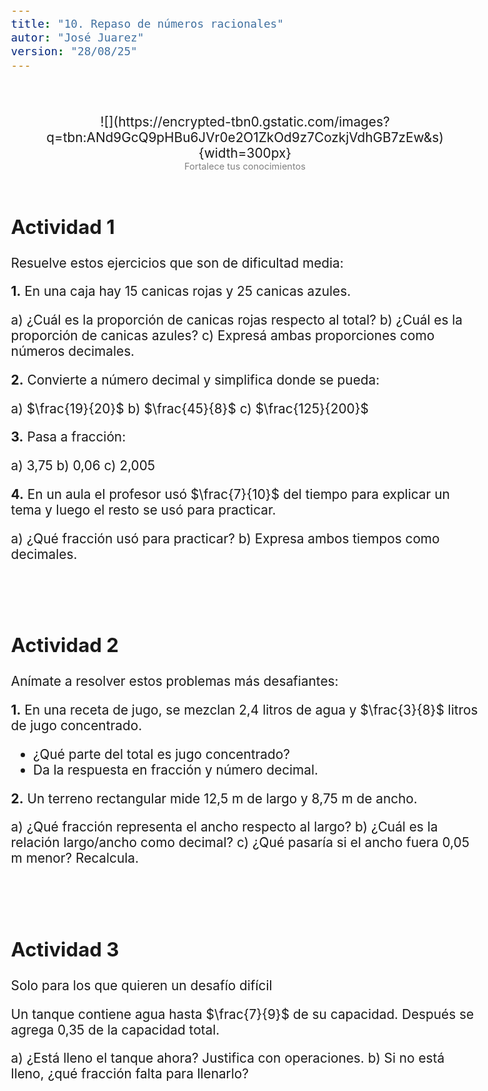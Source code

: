 ```yaml
---
title: "10. Repaso de números racionales"
autor: "José Juarez"
version: "28/08/25"
---
```


<br>

<span hidden>Local path of the file: "H:/cfr/mat1/"</span>
<span hidden>Local path of images: "H:/cfr/mat1/_i/"</span>

<span hidden>Image</span>
   <center>![](https://encrypted-tbn0.gstatic.com/images?q=tbn:ANd9GcQ9pHBu6JVr0e2O1ZkOd9z7CozkjVdhGB7zEw&s){width=300px}</center>
   <center><span class="grey3 size70">Fortalece tus conocimientos</span></center>

<br>

## Actividad 1

Resuelve estos ejercicios que son de dificultad media:

**1.** En una caja hay 15 canicas rojas y 25 canicas azules.

a) ¿Cuál es la proporción de canicas rojas respecto al total?
b) ¿Cuál es la proporción de canicas azules?
c) Expresá ambas proporciones como números decimales.

**2.** Convierte a número decimal y simplifica donde se pueda:

a) $\frac{19}{20}$
b) $\frac{45}{8}$
c) $\frac{125}{200}$

**3.** Pasa a fracción:

a) 3,75
b) 0,06
c) 2,005

**4.** En un aula el profesor usó $\frac{7}{10}$ del tiempo para explicar un tema y luego el resto se usó para practicar.

a) ¿Qué fracción usó para practicar?
b) Expresa ambos tiempos como decimales.


<br><br>


## Actividad 2

Anímate a resolver estos problemas más desafiantes:

**1.** En una receta de jugo, se mezclan 2,4 litros de agua y $\frac{3}{8}$ litros de jugo concentrado.

* ¿Qué parte del total es jugo concentrado?
* Da la respuesta en fracción y número decimal.

**2.** Un terreno rectangular mide 12,5 m de largo y 8,75 m de ancho.

a) ¿Qué fracción representa el ancho respecto al largo?
b) ¿Cuál es la relación largo/ancho como decimal?
c) ¿Qué pasaría si el ancho fuera 0,05 m menor? Recalcula.

<div hidden>
En una competencia de ciclismo un equipo recorrió 48,75 km el primer día y $\frac{39}{4}$ km el segundo día.
a) ¿Cuántos kilómetros recorrieron en total? (Da la respuesta en decimal y fracción).
b) ¿Qué fracción del total corresponde al segundo día?
</div>


<br><br>


## Actividad 3

Solo para los que quieren un desafío difícil

Un tanque contiene agua hasta $\frac{7}{9}$ de su capacidad. Después se agrega 0,35 de la capacidad total.

a) ¿Está lleno el tanque ahora? Justifica con operaciones.
b) Si no está lleno, ¿qué fracción falta para llenarlo?


<div hidden>

# Soluciones

## 2. Ejercicios de Dificultad Media

### Ejercicio 1

15 rojas, 25 azules → total 40.

* a) Proporción rojas: $\frac{15}{40}=\frac{3}{8}$ → decimal: $0,375$.
* b) Proporción azules: $\frac{25}{40}=\frac{5}{8}$ → decimal: $0,625$.
* c) (ya expresadas arriba en decimal)

---

### Ejercicio 2

* a) $\frac{19}{20}=0,95$.
* b) $\frac{45}{8}=5,625$.
* c) $\frac{125}{200}=\frac{5}{8}=0,625$.

---

### Ejercicio 3

* a) $3,75=\frac{375}{100}=\frac{15}{4}$.
* b) $0,06=\frac{6}{100}=\frac{3}{50}$.
* c) $2,005=\frac{2005}{1000}=\frac{401}{200}$ (ya está simplificada).

---

### Ejercicio 4

Usó $\frac{7}{10}$ para medir.

* a) Para cortar: $1-\frac{7}{10}=\frac{3}{10}$.
* b) Decimales: medir $0,7$; cortar $0,3$.

---

## 3. Problemas Desafiantes (Nivel Alto)

### Problema 1

Agua: $2,4$ L; concentrado: $ \frac{3}{8}=0,375$ L; total $2,775$ L.

* Parte de concentrado:

  $$
  \frac{\tfrac{3}{8}}{2,775}=\frac{\tfrac{3}{8}}{\tfrac{111}{40}}
  =\frac{3}{8}\cdot\frac{40}{111}=\frac{120}{888}=\boxed{\frac{5}{37}}
  \approx \boxed{0,135135\ldots}
  $$

---

### Problema 2

Largo $12,5$ m; ancho $8,75$ m.

* a) $ \dfrac{\text{ancho}}{\text{largo}}=\dfrac{8,75}{12,5}=\dfrac{875}{1250}=\boxed{\frac{7}{10}}=0,7.$
* b) $ \dfrac{\text{largo}}{\text{ancho}}=\dfrac{12,5}{8,75}=\dfrac{1250}{875}=\dfrac{10}{7}\approx \boxed{1,428571\ldots}$.
* c) Nuevo ancho $=8,75-0,05=8,70$.

  * $ \dfrac{8,70}{12,5}=\dfrac{870}{1250}=\boxed{\frac{87}{125}}\approx 0,696$.
  * $ \dfrac{12,5}{8,70}=\dfrac{1250}{870}=\boxed{\frac{125}{87}}\approx 1,43678\ldots$.

---

### Problema 3

Día 1: $48,75$ km; Día 2: $ \frac{39}{4}=9,75$ km.

* a) Total: $48,75+9,75= \boxed{58,5}$ km.
  En fracción: $48,75=\frac{195}{4}$. Entonces

  $$
  \frac{195}{4}+\frac{39}{4}=\frac{234}{4}=\boxed{\frac{117}{2}}=58,5.
  $$
* b) Parte del total del día 2:

  $$
  \frac{\tfrac{39}{4}}{\tfrac{117}{2}}=\frac{39}{4}\cdot\frac{2}{117}=\frac{78}{468}=\boxed{\frac{1}{6}}.
  $$

---

### Problema 4 (Muy Difícil)

Nivel inicial: $ \frac{7}{9}$. Se agrega $0,35=\frac{7}{20}$.

$$
\frac{7}{9}+\frac{7}{20}=\frac{140}{180}+\frac{63}{180}=\frac{203}{180}=1+\frac{23}{180}.
$$

* a) **Sí, se supera el lleno** (hay sobrellenado).
* b) No falta nada; **sobra** $\boxed{\frac{23}{180}}$ de la capacidad.

</div>


<!-- HTML style definitions -->
<style>
/* Colors */
.grey1 {color: #b3b3b3;} /* my light-grey */
.grey2 {color: #999999;} /* my middle-grey */
.grey3 {color: #808080;} /* my dark-grey */
.blue1 {color: #6495ed;} /* nvim blue */
.blue2 {color: #276cdf;} /* Andrew Ng Blue */
.sky1 {color: #7dbed8;} /* nvim sky */
.sky2 {color: #27a2db;}   /* my sky */
.green {color: #81b524;} /* my green */
.red1 {color: #ec5469;} /* my coral-red */
.red2 {color: #f44336;} /* my red */
.rose {color: #ec9998:} /* nvim rose */
.gold {color: #df9d43;} /* Andrew Ng gold */
.orange1 {color: #fda556;} /* nvim orange */
.orange2 {color: #ff9505;} /*Andrew Ng orange */
.purple1 {color: #ff40ff;} /* Andrew Ng purple */
.purple2 {color: #d164d7;} /* Andrew Ng purple */
/* Font Size */
.size90 {font-size: 0.9em;}
.size85 {font-size: 0.85em;}
.size80 {font-size: 0.8em;}
.size70 {font-size: 0.7em;}
.size60 {font-size: 0.6em;}
.size50 {font-size: 0.5em;}
/* Document General Font Size */
body {font-size: 1.3em;}
</style>
<!-- Use <span> inline and <div> with several lines --->
